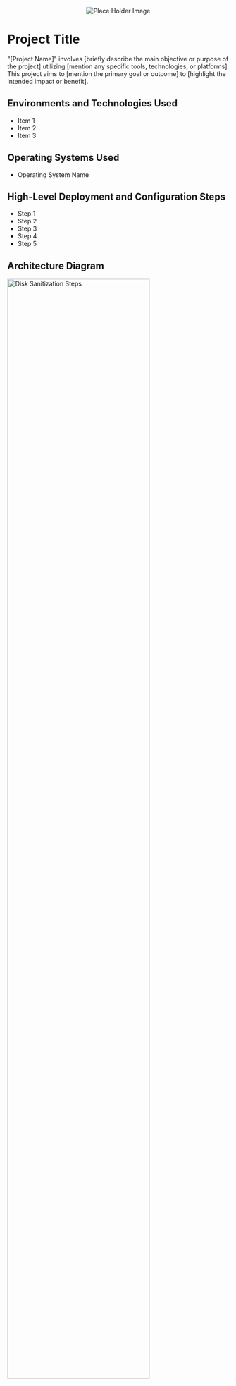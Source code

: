 <p align="center">
<img src="https://place-hold.it/500x300" alt="Place Holder Image"/>
<!-- <img src="assets/logo.svg" alt="Logo Text There" /> -->
</p>

# Project Title
"[Project Name]" involves [briefly describe the main objective or purpose of the project] utilizing [mention any specific tools, technologies, or platforms]. This project aims to [mention the primary goal or outcome] to [highlight the intended impact or benefit].

## Environments and Technologies Used

- Item 1
- Item 2
- Item 3

## Operating Systems Used

- Operating System Name

## High-Level Deployment and Configuration Steps

- Step 1
- Step 2
- Step 3
- Step 4
- Step 5

<h2>Architecture Diagram</h2>

<p>
<img src="https://i.imgur.com/DJmEXEB.png" height="80%" width="80%" alt="Disk Sanitization Steps"/>
</p>
